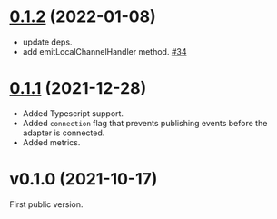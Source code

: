 <a name="v0.1.2"></a>

# [0.1.2](https://github.com/moleculerjs/moleculer-channels/compare/v0.1.1...v0.1.2) (2022-01-08)

- update deps.
- add emitLocalChannelHandler method. [#34](https://github.com/moleculerjs/moleculer-channels/pull/34)

<a name="v0.1.1"></a>

# [0.1.1](https://github.com/moleculerjs/moleculer-channels/compare/v0.1.0...v0.1.1) (2021-12-28)

-   Added Typescript support.
-   Added `connection` flag that prevents publishing events before the adapter is connected.
-   Added metrics.

<a name="v0.1.0"></a>

# v0.1.0 (2021-10-17)

First public version.
